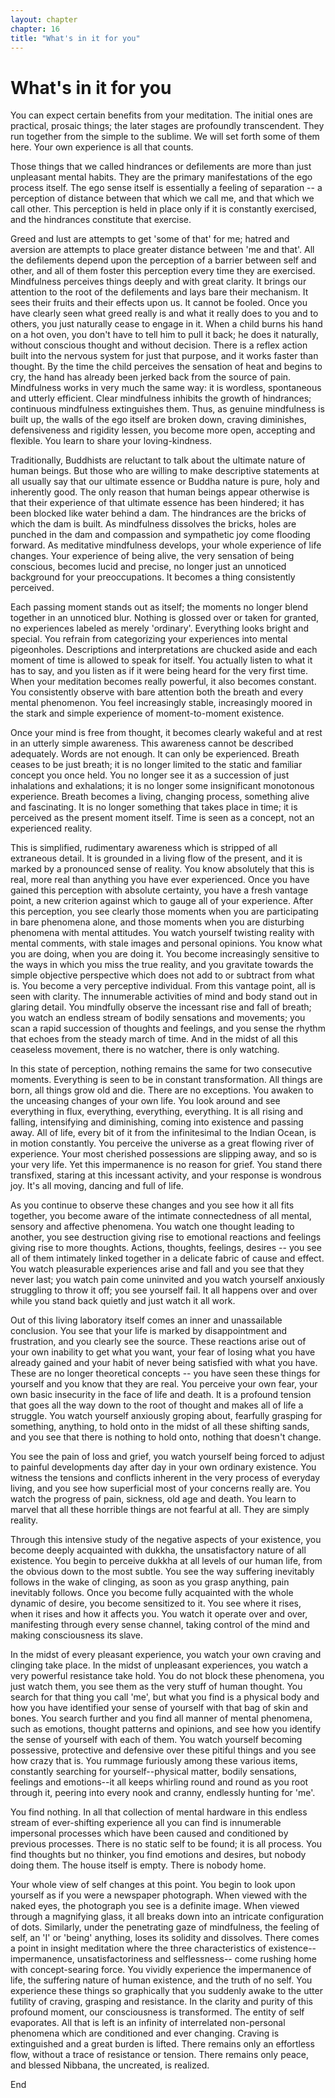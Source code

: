```yaml
---
layout: chapter
chapter: 16
title: "What's in it for you"
---
```


# What's in it for you

You can expect certain benefits from your meditation. The initial ones are practical, prosaic things; the later stages are profoundly transcendent. They run together from the simple to the sublime. We will set forth some of them here. Your own experience is all that counts.

Those things that we called hindrances or defilements are more than just unpleasant mental habits. They are the primary manifestations of the ego process itself. The ego sense itself is essentially a feeling of separation -- a perception of distance between that which we call me, and that which we call other. This perception is held in place only if it is constantly exercised, and the hindrances constitute that exercise.

Greed and lust are attempts to get 'some of that' for me; hatred and aversion are attempts to place greater distance between 'me and that'. All the defilements depend upon the perception of a barrier between self and other, and all of them foster this perception every time they are exercised. Mindfulness perceives things deeply and with great clarity. It brings our attention to the root of the defilements and lays bare their mechanism. It sees their fruits and their effects upon us. It cannot be fooled. Once you have clearly seen what greed really is and what it really does to you and to others, you just naturally cease to engage in it. When a child burns his hand on a hot oven, you don't have to tell him to pull it back; he does it naturally, without conscious thought and without decision. There is a reflex action built into the nervous system for just that purpose, and it works faster than thought. By the time the child perceives the sensation of heat and begins to cry, the hand has already been jerked back from the source of pain. Mindfulness works in very much the same way: it is wordless, spontaneous and utterly efficient. Clear mindfulness inhibits the growth of hindrances; continuous mindfulness extinguishes them. Thus, as genuine mindfulness is built up, the walls of the ego itself are broken down, craving diminishes, defensiveness and rigidity lessen, you become more open, accepting and flexible. You learn to share your loving-kindness.

Traditionally, Buddhists are reluctant to talk about the ultimate nature of human beings. But those who are willing to make descriptive statements at all usually say that our ultimate essence or Buddha nature is pure, holy and inherently good. The only reason that human beings appear otherwise is that their experience of that ultimate essence has been hindered; it has been blocked like water behind a dam. The hindrances are the bricks of which the dam is built. As mindfulness dissolves the bricks, holes are punched in the dam and compassion and sympathetic joy come flooding forward. As meditative mindfulness develops, your whole experience of life changes. Your experience of being alive, the very sensation of being conscious, becomes lucid and precise, no longer just an unnoticed background for your preoccupations. It becomes a thing consistently perceived.

Each passing moment stands out as itself; the moments no longer blend together in an unnoticed blur. Nothing is glossed over or taken for granted, no experiences labeled as merely 'ordinary'. Everything looks bright and special. You refrain from categorizing your experiences into mental pigeonholes. Descriptions and interpretations are chucked aside and each moment of time is allowed to speak for itself. You actually listen to what it has to say, and you listen as if it were being heard for the very first time. When your meditation becomes really powerful, it also becomes constant. You consistently observe with bare attention both the breath and every mental phenomenon. You feel increasingly stable, increasingly moored in the stark and simple experience of moment-to-moment existence.

Once your mind is free from thought, it becomes clearly wakeful and at rest in an utterly simple awareness. This awareness cannot be described adequately. Words are not enough. It can only be experienced. Breath ceases to be just breath; it is no longer limited to the static and familiar concept you once held. You no longer see it as a succession of just inhalations and exhalations; it is no longer some insignificant monotonous experience. Breath becomes a living, changing process, something alive and fascinating. It is no longer something that takes place in time; it is perceived as the present moment itself. Time is seen as a concept, not an experienced reality.

This is simplified, rudimentary awareness which is stripped of all extraneous detail. It is grounded in a living flow of the present, and it is marked by a pronounced sense of reality. You know absolutely that this is real, more real than anything you have ever experienced. Once you have gained this perception with absolute certainty, you have a fresh vantage point, a new criterion against which to gauge all of your experience. After this perception, you see clearly those moments when you are participating in bare phenomena alone, and those moments when you are disturbing phenomena with mental attitudes. You watch yourself twisting reality with mental comments, with stale images and personal opinions. You know what you are doing, when you are doing it. You become increasingly sensitive to the ways in which you miss the true reality, and you gravitate towards the simple objective perspective which does not add to or subtract from what is. You become a very perceptive individual. From this vantage point, all is seen with clarity. The innumerable activities of mind and body stand out in glaring detail. You mindfully observe the incessant rise and fall of breath; you watch an endless stream of bodily sensations and movements; you scan a rapid succession of thoughts and feelings, and you sense the rhythm that echoes from the steady march of time. And in the midst of all this ceaseless movement, there is no watcher, there is only watching.

In this state of perception, nothing remains the same for two consecutive moments. Everything is seen to be in constant transformation. All things are born, all things grow old and die. There are no exceptions. You awaken to the unceasing changes of your own life. You look around and see everything in flux, everything, everything, everything. It is all rising and falling, intensifying and diminishing, coming into existence and passing away. All of life, every bit of it from the infinitesimal to the Indian Ocean, is in motion constantly. You perceive the universe as a great flowing river of experience. Your most cherished possessions are slipping away, and so is your very life. Yet this impermanence is no reason for grief. You stand there transfixed, staring at this incessant activity, and your response is wondrous joy. It's all moving, dancing and full of life.

As you continue to observe these changes and you see how it all fits together, you become aware of the intimate connectedness of all mental, sensory and affective phenomena. You watch one thought leading to another, you see destruction giving rise to emotional reactions and feelings giving rise to more thoughts. Actions, thoughts, feelings, desires -- you see all of them intimately linked together in a delicate fabric of cause and effect. You watch pleasurable experiences arise and fall and you see that they never last; you watch pain come uninvited and you watch yourself anxiously struggling to throw it off; you see yourself fail. It all happens over and over while you stand back quietly and just watch it all work.

Out of this living laboratory itself comes an inner and unassailable conclusion. You see that your life is marked by disappointment and frustration, and you clearly see the source. These reactions arise out of your own inability to get what you want, your fear of losing what you have already gained and your habit of never being satisfied with what you have. These are no longer theoretical concepts -- you have seen these things for yourself and you know that they are real. You perceive your own fear, your own basic insecurity in the face of life and death. It is a profound tension that goes all the way down to the root of thought and makes all of life a struggle. You watch yourself anxiously groping about, fearfully grasping for something, anything, to hold onto in the midst of all these shifting sands, and you see that there is nothing to hold onto, nothing that doesn't change.

You see the pain of loss and grief, you watch yourself being forced to adjust to painful developments day after day in your own ordinary existence. You witness the tensions and conflicts inherent in the very process of everyday living, and you see how superficial most of your concerns really are. You watch the progress of pain, sickness, old age and death. You learn to marvel that all these horrible things are not fearful at all. They are simply reality.

Through this intensive study of the negative aspects of your existence, you become deeply acquainted with dukkha, the unsatisfactory nature of all existence. You begin to perceive dukkha at all levels of our human life, from the obvious down to the most subtle. You see the way suffering inevitably follows in the wake of clinging, as soon as you grasp anything, pain inevitably follows. Once you become fully acquainted with the whole dynamic of desire, you become sensitized to it. You see where it rises, when it rises and how it affects you. You watch it operate over and over, manifesting through every sense channel, taking control of the mind and making consciousness its slave.

In the midst of every pleasant experience, you watch your own craving and clinging take place. In the midst of unpleasant experiences, you watch a very powerful resistance take hold. You do not block these phenomena, you just watch them, you see them as the very stuff of human thought. You search for that thing you call 'me', but what you find is a physical body and how you have identified your sense of yourself with that bag of skin and bones. You search further and you find all manner of mental phenomena, such as emotions, thought patterns and opinions, and see how you identify the sense of yourself with each of them. You watch yourself becoming possessive, protective and defensive over these pitiful things and you see how crazy that is. You rummage furiously among these various items, constantly searching for yourself--physical matter, bodily sensations, feelings and emotions--it all keeps whirling round and round as you root through it, peering into every nook and cranny, endlessly hunting for 'me'.

You find nothing. In all that collection of mental hardware in this endless stream of ever-shifting experience all you can find is innumerable impersonal processes which have been caused and conditioned by previous processes. There is no static self to be found; it is all process. You find thoughts but no thinker, you find emotions and desires, but nobody doing them. The house itself is empty. There is nobody home.

Your whole view of self changes at this point. You begin to look upon yourself as if you were a newspaper photograph. When viewed with the naked eyes, the photograph you see is a definite image. When viewed through a magnifying glass, it all breaks down into an intricate configuration of dots. Similarly, under the penetrating gaze of mindfulness, the feeling of self, an 'I' or 'being' anything, loses its solidity and dissolves. There comes a point in insight meditation where the three characteristics of existence--impermanence, unsatisfactoriness and selflessness-- come rushing home with concept-searing force. You vividly experience the impermanence of life, the suffering nature of human existence, and the truth of no self. You experience these things so graphically that you suddenly awake to the utter futility of craving, grasping and resistance. In the clarity and purity of this profound moment, our consciousness is transformed. The entity of self evaporates. All that is left is an infinity of interrelated non-personal phenomena which are conditioned and ever changing. Craving is extinguished and a great burden is lifted. There remains only an effortless flow, without a trace of resistance or tension. There remains only peace, and blessed Nibbana, the uncreated, is realized.

<p class="tc mt5 i">End</p>
